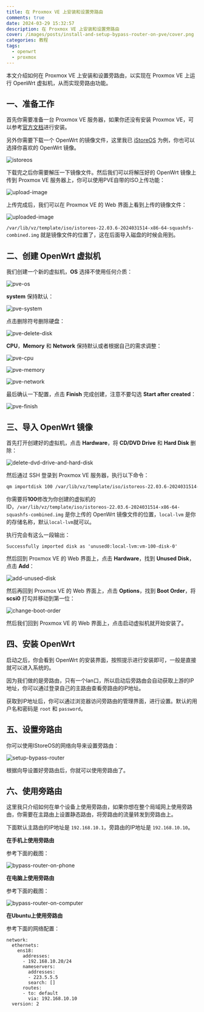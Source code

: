 ```yaml
---
title: 在 Proxmox VE 上安装和设置旁路由
comments: true
date: 2024-03-29 15:32:57
description: 在 Proxmox VE 上安装和设置旁路由
cover: /images/posts/install-and-setup-bypass-router-on-pve/cover.png
categories: 教程
tags:
  - openwrt
  - proxmox
---
```


本文介绍如何在 Proxmox VE 上安装和设置旁路由，以实现在 Proxmox VE 上运行 OpenWrt 虚拟机，从而实现旁路由功能。

## 一、准备工作

首先你需要准备一台 Proxmox VE 服务器，如果你还没有安装 Proxmox VE，可以参考[官方文档](https://pve.proxmox.com/wiki/Installation)进行安装。

另外你需要下载一个 OpenWrt 的镜像文件，这里我已 [iStoreOS](https://www.istoreos.com) 为例，你也可以选择你喜欢的 OpenWrt 镜像。

![istoreos](/images/posts/install-and-setup-bypass-router-on-pve/istoreos.png)

下载完之后你需要解压一下镜像文件。然后我们可以将解压好的 OpenWrt 镜像上传到 Proxmox VE 服务器上，你可以使用PVE自带的ISO上传功能：

![upload-image](/images/posts/install-and-setup-bypass-router-on-pve/upload-image.png)

上传完成后，我们可以在 Proxmox VE 的 Web 界面上看到上传的镜像文件：

![uploaded-image](/images/posts/install-and-setup-bypass-router-on-pve/uploaded-image.png)

`/var/lib/vz/template/iso/istoreos-22.03.6-2024031514-x86-64-squashfs-combined.img` 就是镜像文件的位置了，这在后面导入磁盘的时候会用到。

## 二、创建 OpenWrt 虚拟机

我们创建一个新的虚拟机，**OS** 选择不使用任何介质：

![pve-os](/images/posts/install-and-setup-bypass-router-on-pve/pve-os.png)

**system** 保持默认：

![pve-system](/images/posts/install-and-setup-bypass-router-on-pve/pve-system.png)

点击删除符号删除硬盘：

![pve-delete-disk](/images/posts/install-and-setup-bypass-router-on-pve/pve-delete-disk.png)

**CPU**，**Memory** 和 **Network** 保持默认或者根据自己的需求调整：

![pve-cpu](/images/posts/install-and-setup-bypass-router-on-pve/pve-cpu.png)

![pve-memory](/images/posts/install-and-setup-bypass-router-on-pve/pve-memory.png)

![pve-network](/images/posts/install-and-setup-bypass-router-on-pve/pve-network.png)

最后确认一下配置，点击 **Finish** 完成创建，注意不要勾选 **Start after created**：

![pve-finish](/images/posts/install-and-setup-bypass-router-on-pve/pve-finish.png)

## 三、导入 OpenWrt 镜像

首先打开创建好的虚拟机，点击 **Hardware**，将 **CD/DVD Drive** 和 **Hard Disk** 删除：

![delete-dvd-drive-and-hard-disk](/images/posts/install-and-setup-bypass-router-on-pve/delete-dvd-drive-and-hard-disk.png)

然后通过 SSH 登录到 Proxmox VE 服务器，执行以下命令：

```bash
qm importdisk 100 /var/lib/vz/template/iso/istoreos-22.03.6-2024031514-x86-64-squashfs-combined.img local-lvm
```

你需要将**100**修改为你创建的虚拟机的 ID，`/var/lib/vz/template/iso/istoreos-22.03.6-2024031514-x86-64-squashfs-combined.img` 是你上传的 OpenWrt 镜像文件的位置，`local-lvm` 是你的存储名称，默认`local-lvm`就可以。

执行完会有这么一段输出：

```plaintext
Successfully imported disk as 'unused0:local-lvm:vm-100-disk-0'
```

然后回到 Proxmox VE 的 Web 界面上，点击 **Hardware**，找到 **Unused Disk**，点击 **Add**：

![add-unused-disk](/images/posts/install-and-setup-bypass-router-on-pve/add-unused-disk.png)

然后再回到 Proxmox VE 的 Web 界面上，点击 **Options**，找到 **Boot Order**，将 **scsi0** 打勾并移动到第一位：

![change-boot-order](/images/posts/install-and-setup-bypass-router-on-pve/change-boot-order.png)

然后我们回到 Proxmox VE 的 Web 界面上，点击启动虚拟机就开始安装了。

## 四、安装 OpenWrt

启动之后，你会看到 OpenWrt 的安装界面，按照提示进行安装即可，一般是直接就可以进入系统的。

因为我们做的是旁路由，只有一个lan口，所以启动后旁路由会自动获取上游的IP地址，你可以通过登录自己的主路由查看旁路由的IP地址。

获取到IP地址后，你可以通过浏览器访问旁路由的管理界面，进行设置。默认的用户名和密码是 `root` 和 `password`。

## 五、设置旁路由

你可以使用IStoreOS的网络向导来设置旁路由：

![setup-bypass-router](/images/posts/install-and-setup-bypass-router-on-pve/setup-bypass-router.png)

根据向导设置好旁路由后，你就可以使用旁路由了。

## 六、使用旁路由

这里我只介绍如何在单个设备上使用旁路由，如果你想在整个局域网上使用旁路由，你需要在主路由上设置静态路由，将旁路由的流量转发到旁路由上。

下面默认主路由的IP地址是 `192.168.10.1`，旁路由的IP地址是 `192.168.10.10`。

**在手机上使用旁路由**

参考下面的截图：

![bypass-router-on-phone](/images/posts/install-and-setup-bypass-router-on-pve/bypass-router-on-phone.png)

**在电脑上使用旁路由**

参考下面的截图：

![bypass-router-on-computer](/images/posts/install-and-setup-bypass-router-on-pve/bypass-router-on-computer.png)

**在Ubuntu上使用旁路由**

参考下面的网络配置：

```plaintext
network:
  ethernets:
    ens18:
      addresses:
      - 192.168.10.20/24
      nameservers:
        addresses:
        - 223.5.5.5
        search: []
      routes:
      - to: default
        via: 192.168.10.10
  version: 2
```
